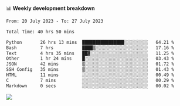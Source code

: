 📊 **Weekly development breakdown**
<!--START_SECTION:waka-->

```txt
From: 20 July 2023 - To: 27 July 2023

Total Time: 40 hrs 50 mins

Python       26 hrs 13 mins  ████████████████░░░░░░░░░   64.21 %
Bash         7 hrs           ████▒░░░░░░░░░░░░░░░░░░░░   17.16 %
Text         4 hrs 35 mins   ██▓░░░░░░░░░░░░░░░░░░░░░░   11.25 %
Other        1 hr 24 mins    █░░░░░░░░░░░░░░░░░░░░░░░░   03.43 %
JSON         42 mins         ▒░░░░░░░░░░░░░░░░░░░░░░░░   01.72 %
SSH Config   35 mins         ▒░░░░░░░░░░░░░░░░░░░░░░░░   01.43 %
HTML         11 mins         ░░░░░░░░░░░░░░░░░░░░░░░░░   00.49 %
C            7 mins          ░░░░░░░░░░░░░░░░░░░░░░░░░   00.29 %
Markdown     0 secs          ░░░░░░░░░░░░░░░░░░░░░░░░░   00.02 %
```

<!--END_SECTION:waka-->
![](https://komarev.com/ghpvc/?username=callanwu)
